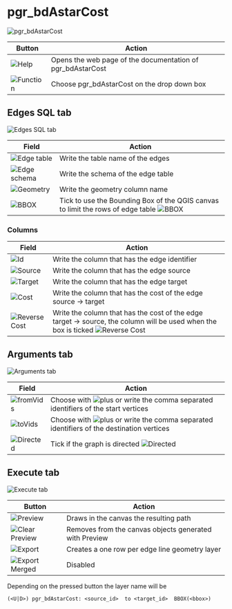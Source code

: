 # pgr_bdAstarCost
![pgr_bdAstarCost](../img/functions/f_pgr_bdAstarCost.png)

|Button|Action|
| ----------- | --------- |
|![Help](../img/functions/helpButton.png)|Opens the web page of the documentation of pgr_bdAstarCost|
|![Function](../img/functions/bdAstarCost.png)| Choose pgr_bdAstarCost on the drop down box|

## Edges SQL tab
![Edges SQL tab](../img/tabs/edges_SQL/astar_edgesSQL.png)

|Field|Action|
| ----------- | --------- |
|![Edge table](../img/fields/edgesSQL_fields/edge_table.png)| Write the table name of the edges|
|![Edge schema](../img/fields/edgesSQL_fields/edge_schema.png)|Write the schema of the edge table|
|![Geometry](../img/fields/edgesSQL_fields/geometry.png)|Write the geometry column name|
|![BBOX](../img/fields/edgesSQL_fields/BBOX.png)|Tick to use the  Bounding Box of the QGIS canvas to limit the rows of edge table ![BBOX](../img/fields/edgesSQL_fields/BBOXon.png)|

### Columns

|Field|Action|
| ----------- | --------- |
|![Id](../img/fields/edgesSQL_fields/columns/Id.png)| Write the column that has the edge identifier|
|![Source](../img/fields/edgesSQL_fields/columns/source.png)|Write the column that has the edge source|
|![Target](../img/fields/edgesSQL_fields/columns/target.png)|Write the column that has the edge target|
|![Cost](../img/fields/edgesSQL_fields/columns/cost.png)|Write the column that has the cost of the edge source -> target|
|![Reverse Cost](../img/fields/edgesSQL_fields/columns/reverseCostOFF.png)|Write the column that has the cost of the edge target -> source, the column will be used when the box is ticked ![Reverse Cost](../img/fields/edgesSQL_fields/columns/reverseCost.png)|

## Arguments tab
![Arguments tab](../img/tabs/arguments/arguments_astar.png)

|Field|Action|
| ----------- | --------- |
|![fromVids](../img/fields/arguments/astar-dijkstra_fromVids.png)| Choose with ![plus](../img/tabs/arguments/plus_button.png) or write the comma separated identifiers of the start vertices|
|![toVids](../img/fields/arguments/astar-dijkstra_toVids.png)|Choose with ![plus](../img/tabs/arguments/plus_button.png) or write the comma separated identifiers of the destination vertices|
|![Directed](../img/fields/arguments/directedOFF.png)| Tick if the graph is directed ![Directed](../img/fields/arguments/directedON.png)|

## Execute tab 
![Execute tab](../img/tabs/execute/ExecuteCost.png)

|Button|Action|
| ----------- | --------- |
|![Preview](../img/buttons/execute/preview.png)| Draws in the canvas the resulting path |
|![Clear Preview](../img/buttons/execute/clearpreview.png)| Removes from the canvas objects generated with Preview|
|![Export](../img/buttons/execute/export.png)| Creates a one row per edge line geometry layer|
|![Export Merged](../img/buttons/execute/exportmergedOFF.png)| Disabled|

Depending on the pressed button the layer name will be 
```
(<U|D>) pgr_bdAstarCost: <source_id>  to <target_id>  BBOX(<bbox>)
```
